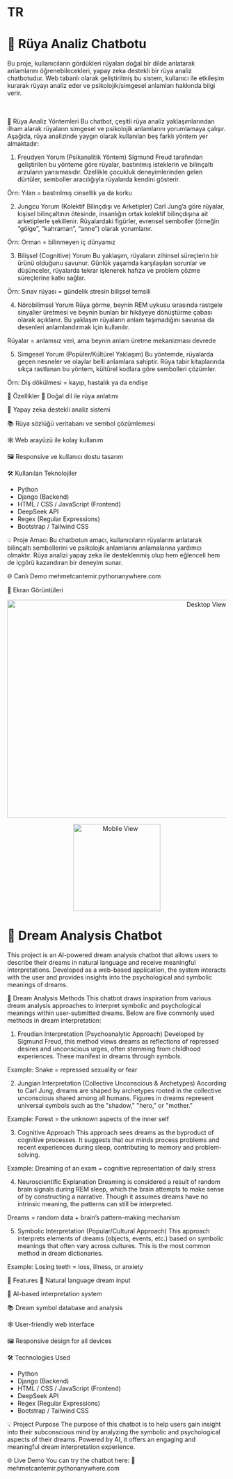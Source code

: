 <h1> TR </h1>
<H1>🌙 Rüya Analiz Chatbotu  </H1>
Bu proje, kullanıcıların gördükleri rüyaları doğal bir dilde anlatarak anlamlarını öğrenebilecekleri, yapay zeka destekli bir rüya analiz chatbotudur. Web tabanlı olarak geliştirilmiş bu sistem, kullanıcı ile etkileşim kurarak rüyayı analiz eder ve psikolojik/simgesel anlamları hakkında bilgi verir.
<BR><br><br>

🧠 Rüya Analiz Yöntemleri
Bu chatbot, çeşitli rüya analiz yaklaşımlarından ilham alarak rüyaların simgesel ve psikolojik anlamlarını yorumlamaya çalışır. Aşağıda, rüya analizinde yaygın olarak kullanılan beş farklı yöntem yer almaktadır:

1. Freudyen Yorum (Psikanalitik Yöntem)
Sigmund Freud tarafından geliştirilen bu yönteme göre rüyalar, bastırılmış isteklerin ve bilinçaltı arzuların yansımasıdır. Özellikle çocukluk deneyimlerinden gelen dürtüler, semboller aracılığıyla rüyalarda kendini gösterir.

Örn: Yılan = bastırılmış cinsellik ya da korku

2. Jungcu Yorum (Kolektif Bilinçdışı ve Arketipler)
Carl Jung’a göre rüyalar, kişisel bilinçaltının ötesinde, insanlığın ortak kolektif bilinçdışına ait arketiplerle şekillenir. Rüyalardaki figürler, evrensel semboller (örneğin “gölge”, “kahraman”, “anne”) olarak yorumlanır.

Örn: Orman = bilinmeyen iç dünyamız

3. Bilişsel (Cognitive) Yorum
Bu yaklaşım, rüyaların zihinsel süreçlerin bir ürünü olduğunu savunur. Günlük yaşamda karşılaşılan sorunlar ve düşünceler, rüyalarda tekrar işlenerek hafıza ve problem çözme süreçlerine katkı sağlar.

Örn: Sınav rüyası = gündelik stresin bilişsel temsili

4. Nörobilimsel Yorum
Rüya görme, beynin REM uykusu sırasında rastgele sinyaller üretmesi ve beynin bunları bir hikâyeye dönüştürme çabası olarak açıklanır. Bu yaklaşım rüyaların anlam taşımadığını savunsa da desenleri anlamlandırmak için kullanılır.

Rüyalar = anlamsız veri, ama beynin anlam üretme mekanizması devrede

5. Simgesel Yorum (Popüler/Kültürel Yaklaşım)
Bu yöntemde, rüyalarda geçen nesneler ve olaylar belli anlamlara sahiptir. Rüya tabir kitaplarında sıkça rastlanan bu yöntem, kültürel kodlara göre sembolleri çözümler.

Örn: Diş dökülmesi = kayıp, hastalık ya da endişe

🚀 Özellikler
💬 Doğal dil ile rüya anlatımı

🧠 Yapay zeka destekli analiz sistemi

📚 Rüya sözlüğü veritabanı ve sembol çözümlemesi

🕸️ Web arayüzü ile kolay kullanım

🖼️ Responsive ve kullanıcı dostu tasarım

🛠️ Kullanılan Teknolojiler
- Python  
- Django (Backend)  
- HTML / CSS / JavaScript (Frontend)  
- DeepSeek API  
- Regex (Regular Expressions)  
- Bootstrap / Tailwind CSS



💡 Proje Amacı
Bu chatbotun amacı, kullanıcıların rüyalarını anlatarak bilinçaltı sembollerini ve psikolojik anlamlarını anlamalarına yardımcı olmaktır. Rüya analizi yapay zeka ile desteklenmiş olup hem eğlenceli hem de içgörü kazandıran bir deneyim sunar.



🌐 Canlı Demo
mehmetcantemir.pythonanywhere.com


📸 Ekran Görüntüleri
<p align="center">
  <img src="https://github.com/user-attachments/assets/7872cf0f-a65c-4f68-bd5e-c2914c9a4084" width="900" height="500" alt="Desktop View"/>
</p>

<p align="center">
  <img src="https://github.com/user-attachments/assets/3e2d7411-664b-4c00-8f14-dad301399710" width="200" alt="Mobile View"/>
</p>




<h1 ENG </h1>
<h1>🌙 Dream Analysis Chatbot</h1>
This project is an AI-powered dream analysis chatbot that allows users to describe their dreams in natural language and receive meaningful interpretations. Developed as a web-based application, the system interacts with the user and provides insights into the psychological and symbolic meanings of dreams.

🧠 Dream Analysis Methods
This chatbot draws inspiration from various dream analysis approaches to interpret symbolic and psychological meanings within user-submitted dreams. Below are five commonly used methods in dream interpretation:

1. Freudian Interpretation (Psychoanalytic Approach)
Developed by Sigmund Freud, this method views dreams as reflections of repressed desires and unconscious urges, often stemming from childhood experiences. These manifest in dreams through symbols.

Example: Snake = repressed sexuality or fear

2. Jungian Interpretation (Collective Unconscious & Archetypes)
According to Carl Jung, dreams are shaped by archetypes rooted in the collective unconscious shared among all humans. Figures in dreams represent universal symbols such as the "shadow," "hero," or "mother."

Example: Forest = the unknown aspects of the inner self

3. Cognitive Approach
This approach sees dreams as the byproduct of cognitive processes. It suggests that our minds process problems and recent experiences during sleep, contributing to memory and problem-solving.

Example: Dreaming of an exam = cognitive representation of daily stress

4. Neuroscientific Explanation
Dreaming is considered a result of random brain signals during REM sleep, which the brain attempts to make sense of by constructing a narrative. Though it assumes dreams have no intrinsic meaning, the patterns can still be interpreted.

Dreams = random data + brain’s pattern-making mechanism

5. Symbolic Interpretation (Popular/Cultural Approach)
This approach interprets elements of dreams (objects, events, etc.) based on symbolic meanings that often vary across cultures. This is the most common method in dream dictionaries.

Example: Losing teeth = loss, illness, or anxiety

🚀 Features
💬 Natural language dream input

🧠 AI-based interpretation system

📚 Dream symbol database and analysis

🕸️ User-friendly web interface

🖼️ Responsive design for all devices

🛠️ Technologies Used

- Python  
- Django (Backend)  
- HTML / CSS / JavaScript (Frontend)  
- DeepSeek API  
- Regex (Regular Expressions)  
- Bootstrap / Tailwind CSS





💡 Project Purpose
The purpose of this chatbot is to help users gain insight into their subconscious mind by analyzing the symbolic and psychological aspects of their dreams. Powered by AI, it offers an engaging and meaningful dream interpretation experience.

🌐 Live Demo
You can try the chatbot here:
🔗 mehmetcantemir.pythonanywhere.com


